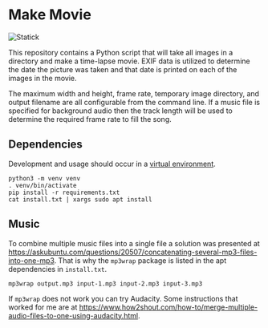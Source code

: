 # Make Movie

![Statick](https://github.com/tdenewiler/make_movie/workflows/Statick/badge.svg)

This repository contains a Python script that will take all images in a directory and make a time-lapse movie.
EXIF data is utilized to determine the date the picture was taken and that date is printed on each of the images in
the movie.

The maximum width and height, frame rate, temporary image directory, and output filename are all configurable from
the command line.
If a music file is specified for background audio then the track length will be used to determine the required frame
rate to fill the song.

## Dependencies

Development and usage should occur in a [virtual environment].

```shell
python3 -m venv venv
. venv/bin/activate
pip install -r requirements.txt
cat install.txt | xargs sudo apt install
```

## Music

To combine multiple music files into a single file a solution was presented at
<https://askubuntu.com/questions/20507/concatenating-several-mp3-files-into-one-mp3>.
That is why the `mp3wrap` package is listed in the apt dependencies in `install.txt`.

```shell
mp3wrap output.mp3 input-1.mp3 input-2.mp3 input-3.mp3
```

If `mp3wrap` does not work you can try Audacity.
Some instructions that worked for me are at
<https://www.how2shout.com/how-to/merge-multiple-audio-files-to-one-using-audacity.html>.

[virtual environment]: https://docs.python.org/3/library/venv.html
